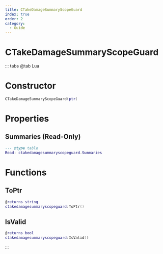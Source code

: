 ```yaml
---
title: CTakeDamageSummaryScopeGuard
index: true
order: 2
category:
  - Guide
---
```


# CTakeDamageSummaryScopeGuard

::: tabs
@tab Lua
# Constructor
```lua
CTakeDamageSummaryScopeGuard(ptr)
```
# Properties
## Summaries (Read-Only)
```lua
--- @type table
Read: ctakedamagesummaryscopeguard.Summaries
```
# Functions
## ToPtr
```lua
@returns string
ctakedamagesummaryscopeguard:ToPtr()
```
## IsValid
```lua
@returns bool
ctakedamagesummaryscopeguard:IsValid()
```

:::
